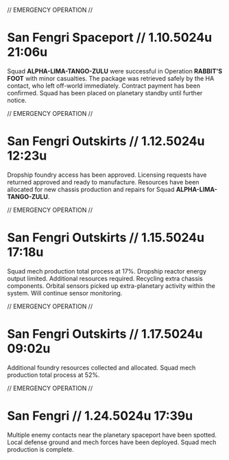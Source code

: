 // EMERGENCY OPERATION //
# San Fengri Spaceport // 1.10.5024u 21:06u
Squad **ALPHA-LIMA-TANGO-ZULU** were successful in Operation **RABBIT'S FOOT** with minor casualties. The package was retrieved safely by the HA contact, who left  off-world immediately. Contract payment has been confirmed. Squad has been placed on planetary standby until further notice.

// EMERGENCY OPERATION //
# San Fengri Outskirts // 1.12.5024u 12:23u
Dropship foundry access has been approved. Licensing requests have returned approved and ready to manufacture. Resources have been allocated for new chassis production and repairs for Squad **ALPHA-LIMA-TANGO-ZULU**.  

// EMERGENCY OPERATION //
# San Fengri Outskirts // 1.15.5024u 17:18u
Squad mech production total process at 17%. Dropship reactor energy output limited. Additional resources required. Recycling extra chassis components. Orbital sensors picked up extra-planetary activity within the system. Will continue sensor monitoring.

// EMERGENCY OPERATION //
# San Fengri Outskirts // 1.17.5024u 09:02u
Additional foundry resources collected and allocated. Squad mech production total process at 52%. 

// EMERGENCY OPERATION //
# San Fengri // 1.24.5024u 17:39u
Multiple enemy contacts near the planetary spaceport have been spotted. Local defense ground and mech forces have been deployed. Squad mech production is complete.